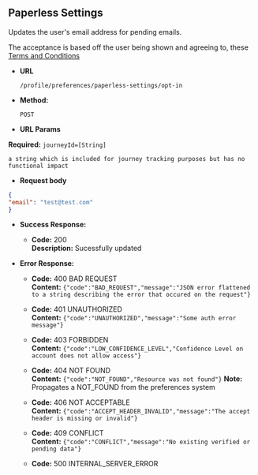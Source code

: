 Paperless Settings
----
  Updates the user's email address for pending emails.

  The acceptance is based off the user being shown and agreeing to, these [Terms and Conditions](https://www.tax.service.gov.uk/information/terms#secure)

* **URL**

  `/profile/preferences/paperless-settings/opt-in`

* **Method:**

  `POST`

*  **URL Params**

  **Required:**
   `journeyId=[String]`

    a string which is included for journey tracking purposes but has no functional impact

*  **Request body**

```json
{ 
"email": "test@test.com"
}
```

* **Success Response:**

  * **Code:** 200 <br />
    **Description:** Sucessfully updated
  
* **Error Response:**

  * **Code:** 400 BAD REQUEST<br />
    **Content:** `{"code":"BAD_REQUEST","message":"JSON error flattened to a string describing the error that occured on the request"}`

  * **Code:** 401 UNAUTHORIZED <br />
    **Content:** `{"code":"UNAUTHORIZED","message":"Some auth error message"}`

  * **Code:** 403 FORBIDDEN <br />
    **Content:** `{"code":"LOW_CONFIDENCE_LEVEL","Confidence Level on account does not allow access"}`

  * **Code:** 404 NOT FOUND <br />
    **Content:** `{"code":"NOT_FOUND","Resource was not found"}`
    **Note:** Propagates a NOT_FOUND from the preferences system

  * **Code:** 406 NOT ACCEPTABLE <br />
    **Content:** `{"code":"ACCEPT_HEADER_INVALID","message":"The accept header is missing or invalid"}`
    
  * **Code:** 409 CONFLICT <br />
    **Content:** `{"code":"CONFLICT","message":"No existing verified or pending data"}`

  * **Code:** 500 INTERNAL_SERVER_ERROR <br />


